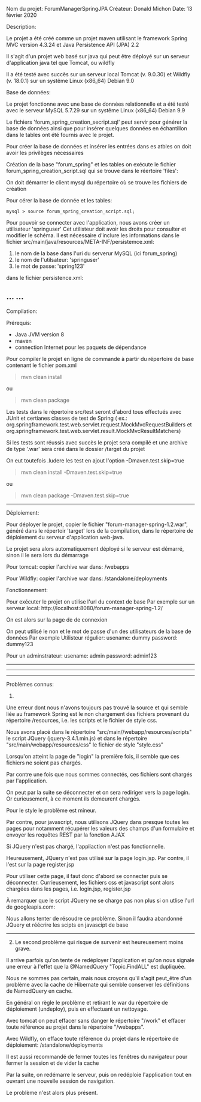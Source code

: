Nom du projet: ForumManagerSpringJPA
Créateur: Donald Michon
Date: 13 février 2020

Description:

Le projet a été créé comme un projet maven utilisant le framework Spring MVC version 4.3.24 et Java Persistence API (JPA) 2.2

Il s'agit d'un projet web basé sur java qui peut être déployé sur un serveur d'application java tel que Tomcat, ou wildfly

Il a été testé avec succès sur un serveur local Tomcat (v. 9.0.30) et Wildfly (v. 18.0.1) sur un systême Linux (x86_64) Debian 9.0


Base  de données:

Le projet fonctionne avec une base de données relationnelle et a été testé avec le serveur MySQL 5.7.29 sur un systême Linux (x86_64) Debian 9.9


Le fichiers 'forum_spring_creation_secript.sql' peut servir pour générer la base de données ainsi que pour insérer quelques données en échantillon dans le tables ont été fournis avec le projet.


Pour créer la base de données et insérer les entrées dans es atbles on doit avoir les privilèges nécessaires

Création de la base "forum_spring" et les tables on exécute le fichier forum_spring_creation_script.sql qui se trouve dans le réertoire  'files':

On doit démarrer le client mysql du répertoire où se trouve les fichiers de création

Pour cérer la base de donnée et les tables:

	mysql > source forum_spring_creation_script.sql;


Pour pouvoir se connecter avec l'application, nous avons créer un utilisateur 'springuser'
Cet utilisteur doit avoir les droits pour consulter et modifier le schéma.
Il est nécessaire d'inclure les informations dans le fichier src/main/java/resources/META-INF/persistemce.xml:

1. le nom de la base dans l'uri du serverur MySQL (ici forum_spring)
2. le nom de l'utilsateur:  'springuser'
3. le mot de passe: 'spring123'


dans le fichier persistence.xml:

...
		<properties>
			<property name="javax.persistence.jdbc.driver" value="com.mysql.cj.jdbc.Driver"/>
			<property name="javax.persistence.jdbc.url" value="jdbc:mysql://localhost:3306/forum_spring"/>
			<property name="javax.persistence.jdbc.user" value="springuser"/>
			<property name="javax.persistence.jdbc.password" value="spring123"/>
		</properties>
...
-------------------------------------

Compilation:

Prérequis: 

- Java JVM  version 8
- maven 
- connection Internet pour les paquets de dépendance 


Pour compiler le projet en ligne de commande à partir du répertoire de base contenant le fichier pom.xml

> mvn clean install

ou

> mvn clean package



Les tests dans le répertoire src/test seront d'abord tous effectués avec JUnit et certianes classes de test de Spring 
( ex.: org.springframework.test.web.servlet.request.MockMvcRequestBuilders et org.springframework.test.web.servlet.result.MockMvcResultMatchers)

Si les tests sont réussis avec succès le projet sera compilé et une archive de type '.war' sera créé dans le dossier /target du projet

On eut toutefois .ludere les test en ajout l'option -Dmaven.test.skip=true

> mvn clean install -Dmaven.test.skip=true

ou

> mvn clean package -Dmaven.test.skip=true
  

---------------------------------------
Déploiement:

Pour déployer le projet, copier le fichier "forum-manager-spring-1.2.war", généré dans le répertoir 'target' lors de la compilation, 
dans le répertoire de déploiement du serveur d'application web-java.

Le projet sera alors automatiquement déployé si le serveur est démarré, sinon il le sera  lors du démarrage

Pour tomcat:
copier l'archive war dans: <tomcat-server-directory>/webapps

Pour Wildfly:
copier l'archive war dans: <wildfly-server-directory>/standalone/deployments


Fonctionnement:

Pour exécuter le projet on utilise l'url du context de base
Par exemple sur un serveur local:
http://localhost:8080/forum-manager-spring-1.2/

On est alors sur la page de de connexion

On peut utilisé le non et le mot de passe d'un des utilisateurs de la base de données
Par exemple
Utilisteur régulier:
usename: dummy
password: dummy123

Pour un adminstrateur:
usename: admin
password: admin123

------------------------------------------------------------------------------------------------------
------------------------------------------------------------------------------------------------------
------------------------------------------------------------------------------------------------------

Problèmes connus:

1)

Une erreur dont nous n'avons toujours pas trouvé la source et qui semble liée au framework Spring 
est le non chargement des fichiers provenant du répertoire /resources, i.e. les scripts et le fichier de style css.

Nous avons placé dans le répertoire "src/main//webapp/resources/scripts" le script JQuery (jquery-3.4.1.min.js)
et dans le répertoire "src/main/webapp/resources/css" le fichier de style "style.css"

Lorsqu'on atteint la page de "login" la première fois, il semble que ces fichiers ne soient pas chargés.

Par contre une fois que nous sommes connectés, ces fichiers sont chargés par l'application.

On peut par la suite se déconnecter et on sera rediriger vers la page login. Or curieusement, à ce moment ils demeurent chargés.
 
Pour le style le problème est mineur. 

Par contre, pour javascript, nous utilisons JQuery dans presque toutes les pages
pour notamment récupérer les valeurs des champs d'un formulaire et envoyer les requêtes REST par la fonction AJAX

Si JQuery n'est pas chargé, l'appliaction n'est pas fonctionnelle.

Heureusement, JQuery n'est pas utilisé sur la page login.jsp.
Par contre, il l'est sur la page register.jsp

Pour utiliser cette page, il faut donc d'abord se connecter puis se déconnecter.
Currieusement, les fichiers css et javascript sont alors chargées dans les pages, i.e. login.jsp, register.jsp

À remarquer que le script JQuery ne se charge pas non plus  si on utlise l'url de googleapis.com:

<script type="text/javascript" src="https://ajax.googleapis.com/ajax/libs/jquery/3.4.1/jquery.min.js"></script>


Nous allons tenter de résoudre ce problème. Sinon il faudra abandonné JQuery et réécrire les scipts en javascipt de base


------------------------------------

2) Le second problème qui risque de survenir est heureusement moins grave.

Il arrive parfois qu'on tente de redéployer l'application et qu'on nous signale une erreur à l'effet que 
la @NamedQuery "Topic.FindALL" est dupliquée. 

Nous ne sommes pas certain, mais nous croyons qu'il s'agit peut_être d'un problème avec la cache de Hibernate qui semble conserver 
les définitions de NamedQuery en cache.

En général on règle le problème et retirant le war du répertoire de déploiement (undeploy), puis en effectuant un nettoyage.

Avec tomcat on peut effacer sans danger le répertoire "<tomcat-directory>/work" et effacer toute référence au projet dans le répertoire "<tomcat-directory>/webapps".


Avec Wildfly, on efface toute référence du projet dans le répertoire de déploiement: <wildfly-directory>/standalone/deployments


Il est aussi recommandé de fermer toutes les fenêtres du navigateur pour fermer la session et de vider la cache

Par la suite, on redémarre le serveur, puis on redéploie l'application tout en ouvrant une nouvelle session de navigation. 

Le problème n'est alors plus présent.













